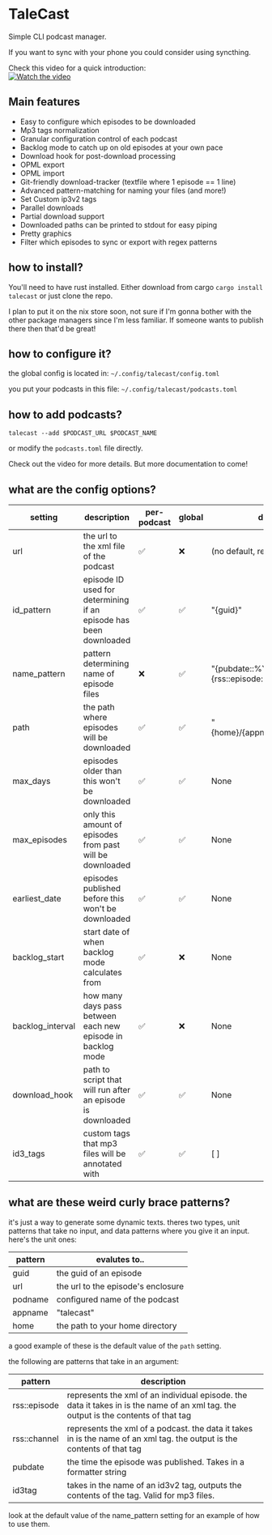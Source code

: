 # TaleCast

Simple CLI podcast manager.

If you want to sync with your phone you could consider using syncthing. 

Check this video for a quick introduction:  
[![Watch the video](https://img.youtube.com/vi/TKoToA6MGdY/0.jpg)](https://www.youtube.com/watch?v=TKoToA6MGdY)

## Main features

- Easy to configure which episodes to be downloaded
- Mp3 tags normalization
- Granular configuration control of each podcast
- Backlog mode to catch up on old episodes at your own pace
- Download hook for post-download processing
- OPML export
- OPML import
- Git-friendly download-tracker (textfile where 1 episode == 1 line)
- Advanced pattern-matching for naming your files (and more!)
- Set Custom ip3v2 tags
- Parallel downloads
- Partial download support
- Downloaded paths can be printed to stdout for easy piping
- Pretty graphics
- Filter which episodes to sync or export with regex patterns
   

## how to install?

You'll need to have rust installed. Either download from cargo `cargo install talecast` or just clone the repo.  
  
I plan to put it on the nix store soon, not sure if I'm gonna bother with the other package managers since I'm less familiar. If someone wants to publish there then that'd be great!

## how to configure it?

the global config is located in:
`~/.config/talecast/config.toml`

you put your podcasts in this file:
`~/.config/talecast/podcasts.toml`

## how to add podcasts?

`talecast --add $PODCAST_URL $PODCAST_NAME`

or modify the `podcasts.toml` file directly. 

Check out the video for more details. But more documentation to come!

## what are the config options?

| setting          | description                                                       | per-podcast | global | default                                     |
|------------------|-------------------------------------------------------------------|-------------|--------|---------------------------------------------|
| url              | the url to the xml file of the podcast                            | ✅           | ❌      | (no default, required field)                |
| id_pattern       | episode ID used for determining if an episode has been downloaded | ✅           | ✅      | "{guid}"                                    |
| name_pattern     | pattern determining name of episode files                         | ❌           | ✅      | "{pubdate::%Y-%m-%d} {rss::episode::title}" |
| path             | the path where episodes will be downloaded                        | ✅           | ✅      | "{home}/{appname}/{podname}"                |
| max_days         | episodes older than this won't be downloaded                      | ✅           | ✅      | None                                        |
| max_episodes     | only this amount of episodes from past will be downloaded         | ✅           | ✅      | None                                        |
| earliest_date    | episodes published before this won't be downloaded                | ✅           | ✅      | None                                        |
| backlog_start    | start date of when backlog mode calculates from                   | ✅           | ❌      | None                                        |
| backlog_interval | how many days pass between each new episode in backlog mode       | ✅           | ❌      | None                                        |
| download_hook    | path to script that will run after an episode is downloaded       | ✅           | ✅      | None                                        |
| id3_tags         | custom tags that mp3 files will be annotated with                 | ✅           | ✅      | [ ]                                          |



## what are these weird curly brace patterns?

it's just a way to generate some dynamic texts. theres two types, unit patterns that take no input, and data patterns where you give it an input. here's the unit ones:

| pattern | evalutes to..                      |
|---------|------------------------------------|
| guid    | the guid of an episode             |
| url     | the url to the episode's enclosure |
| podname | configured name of the podcast     |
| appname | "talecast"                         |
| home    | the path to your home directory    |   

 a good example of these is the default value of the `path` setting. 

 the following are patterns that take in an argument:

 | pattern      | description                                                                                                                         |
|--------------|-------------------------------------------------------------------------------------------------------------------------------------|
| rss::episode | represents the xml of an individual episode. the data it takes in is the name of an xml tag. the output is the contents of that tag |
| rss::channel | represents the xml of a podcast. the data it takes in is the name of an xml tag. the output is the contents of that tag             |
| pubdate      | the time the episode was published. Takes in a formatter string                                                                     |
| id3tag       | takes in the name of an id3v2 tag, outputs the contents of the tag. Valid for mp3 files.                                            |


look at the default value of the name_pattern setting for an example of how to use them. 
